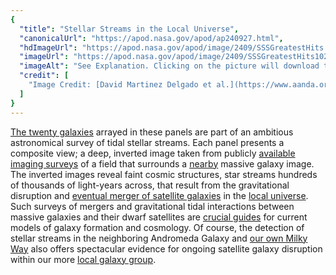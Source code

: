 ```yaml
---
{
  "title": "Stellar Streams in the Local Universe",
  "canonicalUrl": "https://apod.nasa.gov/apod/ap240927.html",
  "hdImageUrl": "https://apod.nasa.gov/apod/image/2409/SSSGreatestHits.png",
  "imageUrl": "https://apod.nasa.gov/apod/image/2409/SSSGreatestHits1024.png",
  "imageAlt": "See Explanation. Clicking on the picture will download the highest resolution version available.",
  "credit": [
    "Image Credit: [David Martinez Delgado et al.](https://www.aanda.org/articles/aa/abs/2023/03/aa45011-22/aa45011-22.html)"
  ]
}
---
```


[The twenty galaxies](https://ui.adsabs.harvard.edu/abs/2023A%26A...671A.141M/abstract) arrayed in these panels are part of an ambitious astronomical survey of tidal stellar streams. Each panel presents a composite view; a deep, inverted image taken from publicly [available imaging surveys](https://ui.adsabs.harvard.edu/abs/2019AJ....157..168D/abstract) of a field that surrounds a [nearby](https://apod.nasa.gov/apod/ap240703.html) massive galaxy image. The inverted images reveal faint cosmic structures, star streams hundreds of thousands of light-years across, that result from the gravitational disruption and [eventual merger of satellite galaxies](https://apod.nasa.gov/apod/ap191116.html) in the [local universe](https://www.astro.wisc.edu/research/research-areas/extragalactic-astronomy-and-cosmology/local-universe/). Such surveys of mergers and gravitational tidal interactions between massive galaxies and their dwarf satellites are [crucial guides](https://arxiv.org/abs/2409.03585) for current models of galaxy formation and cosmology. Of course, the detection of stellar streams in the neighboring Andromeda Galaxy and [our own Milky Way](https://apod.nasa.gov/apod/ap130815.html) also offers spectacular evidence for ongoing satellite galaxy disruption within our more [local galaxy group](https://imagine.gsfc.nasa.gov/features/cosmic/local_group_info.html).
